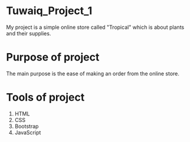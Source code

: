 # Tuwaiq_Project_1
 My project is a simple online store called "Tropical" which is about plants and their supplies.


# Purpose of project
The main purpose is the ease of making an order from the online store.

# Tools of project
1. HTML
2. CSS
3. Bootstrap
4. JavaScript